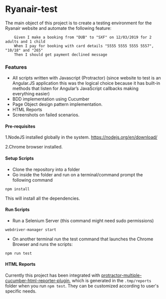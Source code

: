 # Ryanair-test

The main object of this project is to create a testing environment for the Ryanair website and automate the following feature:
```
    Given I make a booking from "DUB" to "SXF" on 12/03/2019 for 2 adults and 1 child
    When I pay for booking with card details "5555 5555 5555 5557", "10/18" and "265"
    Then I should get payment declined message
```
### Features
* All scripts written with Javascript (Protractor) (since website to test is an Angular.JS application this was the logical choice because it has built-in methods that listen for Angular’s JavaScript callbacks making everything easier)
* BDD implementation using Cucumber
* Page Object design pattern implementation.
* HTML Reports
* Screenshots on failed scenarios.

#### Pre-requisites
1.NodeJS installed globally in the system.
https://nodejs.org/en/download/

2.Chrome browser installed.


#### Setup Scripts
* Clone the repository into a folder
* Go inside the folder and run on a terminal/command prompt the following command

```
npm install
```
This will install all the dependencies.


#### Run Scripts
* Run a Selenium Server (this command might need sudo permissions)
```
webdriver-manager start
```
* On another terminal run the test command that launches the Chrome Browser and runs the scripts:
```
npm run test
```

#### HTML Reports
Currently this project has been integrated with [protractor-multiple-cucumber-html-reporter-plugin](https://github.com/wswebcreation/protractor-multiple-cucumber-html-reporter-plugin), which is generated in the `.tmp/reports` folder when you run `npm test`.
They can be customized according to user's specific needs.
